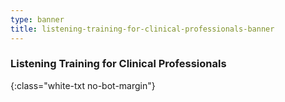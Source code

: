 ```yaml
---
type: banner
title: listening-training-for-clinical-professionals-banner
---
```


### Listening Training for Clinical Professionals
{:class="white-txt no-bot-margin"}
